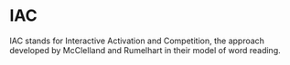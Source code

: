 # IAC
IAC stands for Interactive Activation and Competition, the approach developed by
McClelland and Rumelhart in their model of word reading.


